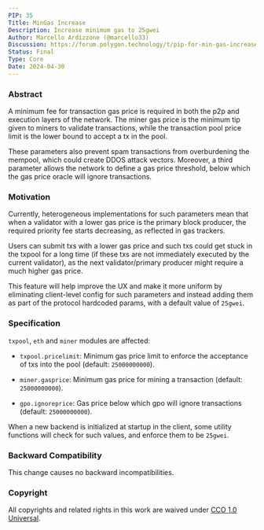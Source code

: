 ```yaml
---
PIP: 35
Title: MinGas Increase
Description: Increase minimum gas to 25gwei
Author: Marcello Ardizzone (@marcello33)
Discussion: https://forum.polygon.technology/t/pip-for-min-gas-increase-in-polygon-pos/13856
Status: Final
Type: Core
Date: 2024-04-30
---
```


### Abstract

A minimum fee for transaction gas price is required in both the p2p and execution layers of the network. The miner gas price is the minimum tip given to miners to validate transactions, while the transaction pool price limit is the lower bound to accept a tx in the pool. 

These parameters also prevent spam transactions from overburdening the mempool, which could create DDOS attack vectors. Moreover, a third parameter allows the network to define a gas price threshold, below which the gas price oracle will ignore transactions.

###  Motivation

Currently, heterogeneous implementations for such parameters mean that when a validator with a lower gas price is the primary block producer, the required priority fee starts decreasing, as reflected in gas trackers.

Users can submit txs with a lower gas price and such txs could get stuck in the txpool for a long time (if these txs are not immediately executed by the current validator), as the next validator/primary producer might require a much higher gas price.

This feature will help improve the UX and make it more uniform by eliminating client-level config for such parameters and instead adding them as part of the protocol hardcoded params, with a default value of `25gwei`.


### Specification

`txpool`, `eth` and `miner` modules are affected:

-   `txpool.pricelimit`: Minimum gas price limit to enforce the acceptance of txs into the pool (default: `25000000000`).

-   `miner.gasprice`: Minimum gas price for mining a transaction (default: `25000000000`).

-   `gpo.ignoreprice`: Gas price below which gpo will ignore transactions (default: `25000000000`).

When a new backend is initialized at startup in the client, some utility functions will check for such values, and enforce them to be `25gwei`.

### Backward Compatibility

This change causes no backward incompatibilities.

### Copyright

All copyrights and related rights in this work are waived under [CCO 1.0 Universal](https://creativecommons.org/publicdomain/zero/1.0/legalcode).
